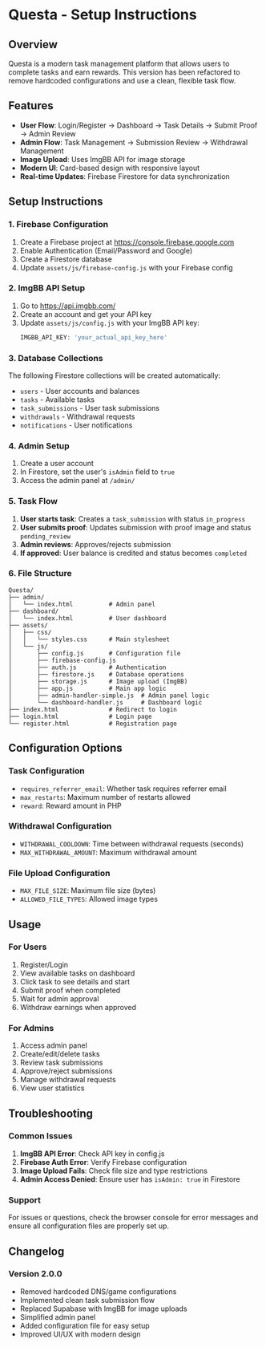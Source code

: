# Questa - Setup Instructions

## Overview
Questa is a modern task management platform that allows users to complete tasks and earn rewards. This version has been refactored to remove hardcoded configurations and use a clean, flexible task flow.

## Features
- **User Flow**: Login/Register → Dashboard → Task Details → Submit Proof → Admin Review
- **Admin Flow**: Task Management → Submission Review → Withdrawal Management
- **Image Upload**: Uses ImgBB API for image storage
- **Modern UI**: Card-based design with responsive layout
- **Real-time Updates**: Firebase Firestore for data synchronization

## Setup Instructions

### 1. Firebase Configuration
1. Create a Firebase project at https://console.firebase.google.com
2. Enable Authentication (Email/Password and Google)
3. Create a Firestore database
4. Update `assets/js/firebase-config.js` with your Firebase config

### 2. ImgBB API Setup
1. Go to https://api.imgbb.com/
2. Create an account and get your API key
3. Update `assets/js/config.js` with your ImgBB API key:
   ```javascript
   IMGBB_API_KEY: 'your_actual_api_key_here'
   ```

### 3. Database Collections
The following Firestore collections will be created automatically:
- `users` - User accounts and balances
- `tasks` - Available tasks
- `task_submissions` - User task submissions
- `withdrawals` - Withdrawal requests
- `notifications` - User notifications

### 4. Admin Setup
1. Create a user account
2. In Firestore, set the user's `isAdmin` field to `true`
3. Access the admin panel at `/admin/`

### 5. Task Flow
1. **User starts task**: Creates a `task_submission` with status `in_progress`
2. **User submits proof**: Updates submission with proof image and status `pending_review`
3. **Admin reviews**: Approves/rejects submission
4. **If approved**: User balance is credited and status becomes `completed`

### 6. File Structure
```
Questa/
├── admin/
│   └── index.html          # Admin panel
├── dashboard/
│   └── index.html          # User dashboard
├── assets/
│   ├── css/
│   │   └── styles.css      # Main stylesheet
│   └── js/
│       ├── config.js       # Configuration file
│       ├── firebase-config.js
│       ├── auth.js         # Authentication
│       ├── firestore.js    # Database operations
│       ├── storage.js      # Image upload (ImgBB)
│       ├── app.js          # Main app logic
│       ├── admin-handler-simple.js  # Admin panel logic
│       └── dashboard-handler.js     # Dashboard logic
├── index.html              # Redirect to login
├── login.html              # Login page
└── register.html           # Registration page
```

## Configuration Options

### Task Configuration
- `requires_referrer_email`: Whether task requires referrer email
- `max_restarts`: Maximum number of restarts allowed
- `reward`: Reward amount in PHP

### Withdrawal Configuration
- `WITHDRAWAL_COOLDOWN`: Time between withdrawal requests (seconds)
- `MAX_WITHDRAWAL_AMOUNT`: Maximum withdrawal amount

### File Upload Configuration
- `MAX_FILE_SIZE`: Maximum file size (bytes)
- `ALLOWED_FILE_TYPES`: Allowed image types

## Usage

### For Users
1. Register/Login
2. View available tasks on dashboard
3. Click task to see details and start
4. Submit proof when completed
5. Wait for admin approval
6. Withdraw earnings when approved

### For Admins
1. Access admin panel
2. Create/edit/delete tasks
3. Review task submissions
4. Approve/reject submissions
5. Manage withdrawal requests
6. View user statistics

## Troubleshooting

### Common Issues
1. **ImgBB API Error**: Check API key in config.js
2. **Firebase Auth Error**: Verify Firebase configuration
3. **Image Upload Fails**: Check file size and type restrictions
4. **Admin Access Denied**: Ensure user has `isAdmin: true` in Firestore

### Support
For issues or questions, check the browser console for error messages and ensure all configuration files are properly set up.

## Changelog

### Version 2.0.0
- Removed hardcoded DNS/game configurations
- Implemented clean task submission flow
- Replaced Supabase with ImgBB for image uploads
- Simplified admin panel
- Added configuration file for easy setup
- Improved UI/UX with modern design
